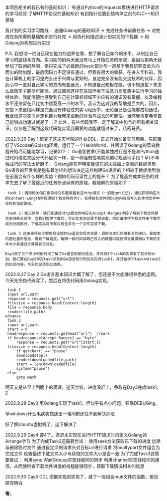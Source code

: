 <!--
 * @Author: JeRyWu 1365840492@qq.com
 * @Date: 2022-09-26 21:37:57
 * @LastEditors: JeRyWu 1365840492@qq.com
 * @LastEditTime: 2022-09-26 21:40:58
 * @FilePath: \GolangProject\readme.md
 * @Description: 这是默认设置,请设置`customMade`, 打开koroFileHeader查看配置 进行设置: https://github.com/OBKoro1/koro1FileHeader/wiki/%E9%85%8D%E7%BD%AE
-->
本项目相关的我已有的基础知识：
    有通过Python的requests模块进行HTTP请求的学习经验
    了解HTTP协议的基础知识
    有到指针位置到结构体之前的C/C++知识基础

我计划的实习学习路线：
    速通Golang的基础知识 → 完成任务书前置任务 → 对完成任务所需的基础知识进行补完 → 用伪代码描述我计划实现的下载器 → 用Golang对构想进行实现

P.S. 
    我想试一试自己现在能力的边界在哪，想了解自己如今的水平，以制定自己学习的路线与方向。实习期的前两天我没有马上开始任务的研究，是因为那两天我参加了联创的熬测，但只完成了必做题的basic部分与一道基于我想研究安全方向而出的附加题，最后因码力不足没有通过，但我有很大的收获。在进入华科前，我在计算机上的学习是完全出于兴趣与爱好的，身边完全没有能交流技术的伙伴，因此心中一直对自己学习的方向有些迷茫，不知道自己短板在哪，也不知道接下来怎么做效率才能尽可能高。通过熬测这样在高压环境下注意力高度集中进行学习的独特体验，我能清楚地感受到自己在计算机领域不少应有的通识没有掌握，以及编程水平还停留在只比初中信竞高一点的水平。我认为这对我的帮助是巨大的。因此，在接下来这段同样是完全没有体验过的实习经历中，无论自己是否能够成功通过，我坚信这次实习肯定也能为我带来全新的体验与成长的可能性。当然我肯定希望自己能够成功通过就是了 ：P
    此外，有些代码我不一定了解其中包含的所有相关知识，仅仅是了解到这段代码能实现我需要的功能就缝过来了，私密马赛。
    
2022.9.26 Day 1
    赶完了这逆天学院的作业DDL，正式开始准备实习项目，先配置好了VScode的Golang环境，运行了一个HelloWorld，并阅读了Golang的菜鸟教程开始尽可能地学习，记录如下：
    Go语言要求{不能单独成行是不是和Python通过代码缩进来区分代码层次一样，是一种强制性地实现编程规范地手段？草{不单独成行的写法太折磨了。
    Golang是在声明变量语句的末端加上变量的数据类型，Go语言的开发者是抱有着怎样的想法决定这样构建Go语言的？相较于数据类型放在前面会有什么样的优势？例如代码可读性上的提升？
    为了提高完成本任务的效率先去了解了最接近的任务断点续传的原理，我理解的原理如下：
   ``` 
    task 1：调用相关借口像目标文件服务器发送http请求（一般是get方法），通过获取响应头的Content-Length字段得知下载文件的大小，获得目标文件的body内容后写入到本地文件中保存到指定路径。
    
    task 2：断点续传：我们能通过http报文的响应头Accept-Ranges字段了解到下载文件是否支持断点续传，当我们暂停下载后，可以在本地记录下载进度，然后请求待下载文件未下载完成的分段部分，下载完后将所有片段合并为一个文件完成下载。
    
    task 3 还未来得及了解但我设想的Go语言实现方式是：调用与本机网络有关的接口，获取本机吞吐量的信息，得到下载速度。每隔一段时间读取已写入的数据内容获得长度得到以下载的文件大小并通过计算得到百分比。
```
    Day1用了三个多小时的时间了解了Go语言的部分语法，并对前3个task的实现有了初步的计划。我打算在Day2学完task涉及的Go语言知识然后先完成task1，并开始学习task4与task5的知识内容。今天的记录到此结束。

2022.9.27 Day 2
    Go语言基本知识大概了解了，但还是不大能够很熟悉的运用。今天先把伪代码写了，然后在将伪代码用Golang实现。
   ``` 
    task 1
    input url,path
    response = requests.get("url")
    filesize = response.head[Content-length]
    file = response.body
    render(file,path)
advance
    task 2
    input url,path
    start = 0
    headresponse = requests.gethead("url")  //mark
    if headresponse[Accept-Ranges] == "byte"
        response = requests.get("url"[start:])
	filesize = response.head[Content-length]
        if getchar() == "pause"
	    downloadstop()
	    render(downloadedfile,path)
	    start = len(downloadedfile)
	    system("pause")
	else
	    goto mark
```
明天又是从早上到晚上的满课，逆天学校，进度没赶上，争取在Day3完成task1，2

2022.9.28 Day3
用Golang实现了task1，但似乎有点小问题，狂暴DEBUGing。

草windows什么毛病突然连出一堆问题还找不到解决办法

好了换Ubuntu虚拟机了，这下解决了

2022.9.29 Day4
要4了。迟迟未实现在进行HTTP请求时自定义Golang的Arrange字节
为了完成Task2还需要尝试：
    使用seek方法获取已下载的进度
    创建与删除临时文件
    通过自定义的请求头对目标url进行请求
    将muiltypart文件组合为完成文件
    检查最终下载文件大小与获取的文件大小是否一致
为了完成Task3还需要尝试：
    利用sync.WaitGrouop实现线程间的同步
    利用channel实现线程间的通信，从而使检查下载文件进度的线程能够同步，获取下载情况相关的信息

2022.9.30 Day5 DDL
    把能实现的实现了，缝了一段组合muti文件的函数，但没研究明白
    
   **寄**。
